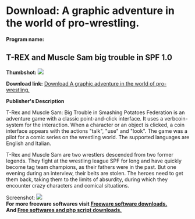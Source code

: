 # Download: A graphic adventure in the world of pro-wrestling.

**Program name:**

## T-REX and Muscle Sam big trouble in SPF 1.0

  
**Thumbshot:** ![](http://www.freewarefiles.com/screenshot/rex3_md.jpg)   
  
**Download link:** [Download A graphic adventure in the world of pro-wrestling.](http://freesoftwares.boysofts.com/T-REX-and-Muscle-Sam-big-trouble-in-SPF_program_79910.html)  
  


**Publisher's Description**  
  


T-Rex and Muscle Sam: Big Trouble in Smashing Potatoes Federation is an adventure game with a classic point-and-click interface. It uses a verbcoin-system for the interaction. When a character or an object is clicked, a coin interface appears with the actions "talk", "use" and "look". The game was a pilot for a comic series on the wrestling world. The supported languages are English and Italian. 

T-Rex and Muscle Sam are two wrestlers descended from two former legends. They fight at the wrestling league SPF for long and have quickly become tag team champions, as their fathers were in the past. But one evening during an interview, their belts are stolen. The heroes need to get them back, taking them to the limits of absurdity, during which they encounter crazy characters and comical situations.

  
  
Screenshot: ![](http://www.freewarefiles.com/screenshot/rex3.jpg)   
**For more freeware softwares visit [Freeware software downloads.](http://freesoftwares.boysofts.com/)**   
**And [Free softwares and php script downloads.](http://www.boysofts.com/)**
